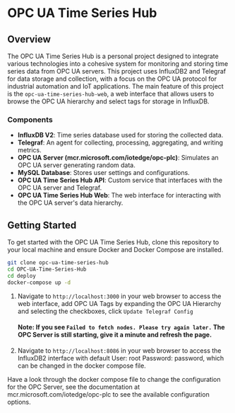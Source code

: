 # OPC UA Time Series Hub

## Overview
The OPC UA Time Series Hub is a personal project designed to integrate various technologies into a cohesive
system for monitoring and storing time series data from OPC UA servers. This project uses InfluxDB2 and Telegraf
for data storage and collection, with a focus on the OPC UA protocol for industrial automation and IoT applications.
The main feature of this project is the `opc-ua-time-series-hub-web`, a web interface that allows users to browse
the OPC UA hierarchy and select tags for storage in InfluxDB.

### Components
- **InfluxDB V2**: Time series database used for storing the collected data.
- **Telegraf**: An agent for collecting, processing, aggregating, and writing metrics.
- **OPC UA Server (mcr.microsoft.com/iotedge/opc-plc)**: Simulates an OPC UA server generating random data.
- **MySQL Database**: Stores user settings and configurations.
- **OPC UA Time Series Hub API**: Custom service that interfaces with the OPC UA server and Telegraf.
- **OPC UA Time Series Hub Web**: The web interface for interacting with the OPC UA server's data hierarchy.

## Getting Started

To get started with the OPC UA Time Series Hub, clone this repository to your local machine and ensure Docker and
Docker Compose are installed.

```bash
git clone opc-ua-time-series-hub
cd OPC-UA-Time-Series-Hub
cd deploy
docker-compose up -d
``` 

1. Navigate to `http://localhost:3000` in your web browser to access the web interface, add OPC UA Tags by expanding
   the OPC UA Hierarchy and selecting the checkboxes, click `Update Telegraf Config`

   ####  Note: If you see `Failed to fetch nodes. Please try again later.` The OPC Server is still starting, give it a minute and refresh the page. 

2. Navigate to `http://localhost:8086` in your web browser to access the InfluxDB2 interface with
   default User: root Password: password, which can be changed in the docker compose file. 

Have a look through the docker compose file to change the configuration for the OPC Server, 
see the documentation at mcr.microsoft.com/iotedge/opc-plc to see the available configuration options.